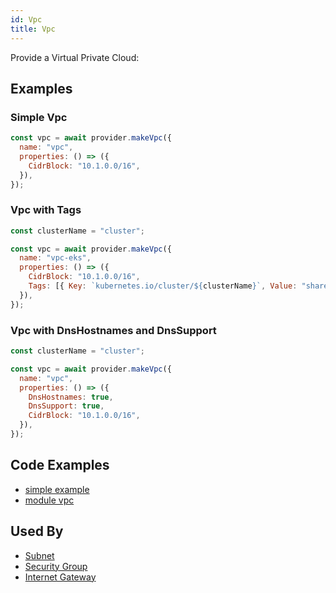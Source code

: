 ```yaml
---
id: Vpc
title: Vpc
---
```


Provide a Virtual Private Cloud:

## Examples

### Simple Vpc

```js
const vpc = await provider.makeVpc({
  name: "vpc",
  properties: () => ({
    CidrBlock: "10.1.0.0/16",
  }),
});
```

### Vpc with Tags

```js
const clusterName = "cluster";

const vpc = await provider.makeVpc({
  name: "vpc-eks",
  properties: () => ({
    CidrBlock: "10.1.0.0/16",
    Tags: [{ Key: `kubernetes.io/cluster/${clusterName}`, Value: "shared" }],
  }),
});
```

### Vpc with DnsHostnames and DnsSupport

```js
const clusterName = "cluster";

const vpc = await provider.makeVpc({
  name: "vpc",
  properties: () => ({
    DnsHostnames: true,
    DnsSupport: true,
    CidrBlock: "10.1.0.0/16",
  }),
});
```

## Code Examples

- [simple example](https://github.com/grucloud/grucloud/blob/main/examples/aws/ec2-vpc/iac.js#L13)
- [module vpc](https://github.com/grucloud/grucloud/blob/main/packages/modules/aws/vpc/iac.js)

## Used By

- [Subnet](./Subnet)
- [Security Group](./SecurityGroup)
- [Internet Gateway ](./InternetGateway)
